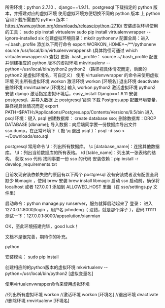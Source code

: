 所需环境：python 2.7.10 、django==1.9.11、postgresql
下载指定的 python 版本，并搭建对应的虚拟环境
使用虚拟环境方便切换不同的 python 版本
上 python 官网下载所需要的 python 版本：https://www.python.org/downloads/release/python-2710/
安装虚拟环境使用的工具：
sudo pip install virtualenv
sudo pip install virtualenvwrapper --ignore-installed six
创建虚拟环境目录：mkdir pythonenv
配置全局：进入 ~/.bash_profile 添加以下两行命令
    export WORKON_HOME=~/**/pythonenv
    source /usr/local/bin/virtualenvwrapper.sh   (具体路径可通过 which virtualenvwrapper.sh 查找)
更新 .bash_profile： source ~/.bash_profile
配置并创建相应的 python 版本的虚拟环境
mkvirtualenv --python=/usr/local/bin/python2 python2   （路径视具体情况而定，后面的 python2 是虚拟环境名，可自定义）
使用 virtualenvwrapper 的命令来使用虚拟环境
列出所有虚拟环境 workon
激活环境 workon [环境名]
退出环境 deactivate
删除环境 rmvirtualenv [环境名]
输入 workon python2 激活虚拟环境 python2
安装 django
激活指定虚拟环境后，easy_install Django==1.9.11
安装 postgresql，并导入数据
上 postgresql 官网 下载 Postgres.app
配置环境变量，路径视具体情况而定
           export PATH=$PATH:/Applications/Postgres.app/Contents/Versions/9.5/bin
进入 psql 环境：键入 psql
创建数据库： create database sso;
删除数据库：DROP DATABASE [dbname];
导入数据：向后端同学要一份数据库导出文件 sso.dump，在正常环境下（ 敲 \q 退出 psql ）：psql -d sso < ~/Downloads/sso.sql

postgresql 常用命令
\l：列出所有数据库。
\c [database_name]：连接其他数据库。
\d：列出当前数据库的所有表格。
\d [table_name]：列出某一张表格的结构。
获取 sso 代码
找同事要一份 sso 的代码
安装依赖：pip install -r develop_requirements.txt

目前发现安装依赖失败的原因有以下两个
postgresql 没有安装或者没有配置全局
缺少 libmagic ，使用 brew 安装 brew install libmagic
启动 sso
启动前，确保将 localhost 或者 127.0.0.1 添加到 ALLOWED_HOST 里面（在 sso/settings.py 文件里）



启动命令：python manage.py runserver，服务就算启动起来了
登录： 进入 127.0.0.1:8000/login  ，用户名 johndeng（ 没错，就是那个胖子 ），密码 111111
测试一下：127.0.0.1:8000/appsolution/xianmian

OK，至此环境搭建完毕，good luck！

文档不是很完善，期待你的补充。



python

安装模块：
sudo pip install

创建相应的的python版本的虚拟环境
mkvirtualenv --python=/usr/local/bin/python2 [虚拟变量名]

使用virtualenvwrapper命令来使用虚拟环境

//列出所有虚拟环境
workon
//激活环境
workon [环境名]
//退出环境
deactivate
//删除环境
rmvirtualenv [环境名]

